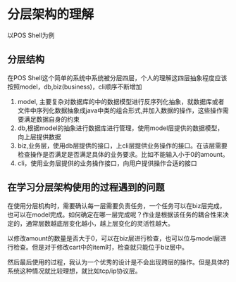 # 分层架构的理解
以POS Shell为例

## 分层结构

在POS Shell这个简单的系统中系统被分层四层，个人的理解这四层抽象程度应该按照model，db,biz(business)，cli顺序不断增加
1. model, 主要复杂对数据库的中的数据模型进行反序列化抽象，就数据库或者文件中序列化数据抽象成java中类的组合形式,并加入数据的操作，这些操作需要满足数据自身的约束
2. db,根据model的抽象进行数据库进行管理，使用model层提供的数据模型，向上层提供数据
3. biz,业务层，使用db层提供的接口，上cli层提供业务操作的接口。在该层需要检查操作是否满足是否满足具体的业务要求。比如不能输入小于0的amount。
4. cli，使用业务层提供的业务操作接口，向用户提供操作合适的接口

## 在学习分层架构使用的过程遇到的问题

在使用分层机构时，需要确认每一层需要负责任务，一个任务可以在biz层完成，也可以在model完成。如何确定在哪一层完成呢？作业是根据该任务的耦合性来决定的，通常层数越底层变化越小，越上层变化的灵活性越大。

以修改amount的数量是否大于0，可以在biz层进行检查，也可以位与model层进行检查。但是对于修改cart中的item时，检查就只能位于biz层中。

然后最后使用的过程，我认为一个优秀的设计是不会出现跨层的操作。但是具体的系统这种情况就比较理想，就比如tcp/ip协议层。
